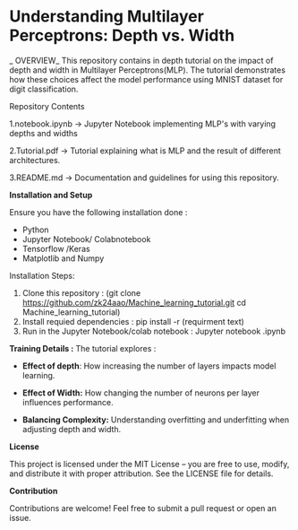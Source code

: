 # Understanding Multilayer Perceptrons: Depth vs. Width
_
OVERVIEW_
This repository contains in depth tutorial on the impact of depth and width in Multilayer Perceptrons(MLP). The tutorial demonstrates how these choices affect the model performance using MNIST dataset for digit classification.

Repository Contents

1.notebook.ipynb -> Jupyter Notebook implementing MLP's with varying depths and widths

2.Tutorial.pdf -> Tutorial explaining what is MLP and the result of different architectures.

3.README.md -> Documentation and guidelines for using this repository.

**Installation and Setup**

Ensure you have the following installation done :

* Python 
* Jupyter Notebook/ Colabnotebook
* Tensorflow /Keras
* Matplotlib and Numpy

Installation Steps:

1. Clone this repository : (git clone https://github.com/zk24aao/Machine_learning_tutorial.git
cd Machine_learning_tutorial)
2. Install requied dependencies : pip install -r (requirment text)
3. Run in the Jupyter Notebook/colab notebook : Jupyter notebook .ipynb

**Training  Details :**
The tutorial explores :
  * **Effect of depth**: How increasing the number of layers impacts model learning.

                  
  * **Effect of Width:** How changing the number of neurons per layer influences performance.
                  
  * **Balancing Complexity:**  Understanding overfitting and underfitting when adjusting depth and width.


**License**


This project is licensed under the MIT License – you are free to use, modify, and distribute it with proper attribution. See the LICENSE file for details.

**Contribution**


Contributions are welcome! Feel free to submit a pull request or open an issue.
 

